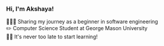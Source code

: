 ### Hi, I'm Akshaya! 


👩🏽‍💻 Sharing my journey as a beginner in software engineering<br/>
✏️ Computer Science Student at George Mason University<br/>
💪🏽 It's never too late to start learning!


<!--
**akshaya-pabbisetty/akshaya-pabbisetty** is a ✨ _special_ ✨ repository because its `README.md` (this file) appears on your GitHub profile.

